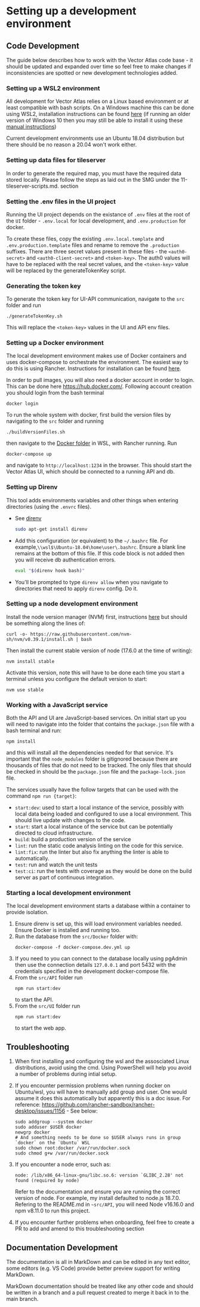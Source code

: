 # Setting up a development environment

## Code Development

The guide below describes how to work with the Vector Atlas code base - it should be updated and expanded over time so feel free to make changes if inconsistencies are spotted or new development technologies added.

### Setting up a WSL2 environment

All development for Vector Atlas relies on a Linux based environment or at least compatible with bash scripts. On a Windows machine this can be done using WSL2, installation instructions can be found [here](https://docs.microsoft.com/en-us/windows/wsl/install) (if running an older version of Windows 10 then you may still be able to install it using these [manual instructions](https://docs.microsoft.com/en-us/windows/wsl/install-manual))

Current development environments use an Ubuntu 18.04 distribution but there should be no reason a 20.04 won't work either.

### Setting up data files for tileserver
In order to generate the required map, you must have the required data stored locally. Please follow the steps as laid out in the SMG under the 11-tileserver-scripts.md. section

### Setting the .env files in the UI project
Running the UI project depends on the existance of `.env` files at the root of the `UI` folder - `.env.local` for local development, and `.env.production` for docker.

To create these files, copy the existing `.env.local.template` and `.env.production.template` files and rename to remove the `.production` suffixes. There are three secret values present in these files - the `<auth0-secret>` and `<auth0-client-secret>` and `<token-key>`. The auth0 values will have to be replaced with the real secret values, and the `<token-key>` value will be replaced by the generateTokenKey script.

### Generating the token key

To generate the token key for UI-API communication, navigate to the `src` folder and run
```
./generateTokenKey.sh
```
This will replace the `<token-key>` values in the UI and API env files.

### Setting up a Docker environment

The local development environment makes use of Docker containers and uses docker-compose to orchestrate the environment. The easiest way to do this is using Rancher. Instructions for installation can be found [here](https://rancher.com/docs/rancher/v2.5/en/installation/).

In order to pull images, you will also need a docker account in order to login. This can be done here https://hub.docker.com/. Following account creation you should login from the bash terminal

```
docker login
```

To run the whole system with docker, first build the version files by navigating to the `src` folder and running
```
./buildVersionFiles.sh
```
then navigate to the [Docker folder](/src/Docker/) in WSL, with Rancher running. Run

```
docker-compose up
```

and navigate to `http://localhost:1234` in the browser. This should start the Vector Atlas UI, which should be connected to a running API and db.

### Setting up Direnv

This tool adds environments variables and other things when entering directories (using the `.envrc` files).

- See [direnv](https://direnv.net/)
  ```bash
  sudo apt-get install direnv
  ```
- Add this configuration (or equivalent) to the `~/.bashrc` file. For example,`\\wsl$\Ubuntu-18.04\home\user\.bashrc`. Ensure a blank line remains at the bottom of this file. If this code block is not added then you will receive db authentication errors.

  ```bash
  eval "$(direnv hook bash)"

  ```

- You'll be prompted to type `direnv allow` when you navigate to directories that need to
  apply `direnv` config. Do it.

### Setting up a node development environment

Install the node version manager (NVM) first, instructions [here](https://github.com/nvm-sh/nvm) but should be something along the lines of:

```
curl -o- https://raw.githubusercontent.com/nvm-sh/nvm/v0.39.1/install.sh | bash
```

Then install the current stable version of node (17.6.0 at the time of writing):

```
nvm install stable
```

Activate this version, note this will have to be done each time you start a terminal unless you configure the default version to start:

```
nvm use stable
```

### Working with a JavaScript service

Both the API and UI are JavaScript-based services. On initial start up you will need to navigate into the folder that contains the `package.json` file with a bash terminal and run:

```
npm install
```

and this will install all the dependencies needed for that service. It's important that the `node_modules` folder is gitignored because there are thousands of files that do not need to be tracked. The only files that should be checked in should be the `package.json` file and the `package-lock.json` file.

The services usually have the follow targets that can be used with the command `npm run {target}`:

- `start:dev`: used to start a local instance of the service, possibly with local data being loaded and configured to use a local environment. This should live update with changes to the code.
- `start`: start a local instance of the service but can be potentially directed to cloud infrastructure.
- `build`: build a production version of the service
- `lint`: run the static code analysis linting on the code for this service.
- `lint:fix`: run the linter but also fix anything the linter is able to automatically.
- `test`: run and watch the unit tests
- `test:ci`: run the tests with coverage as they would be done on the build server as part of continuous integration.

### Starting a local development environment

The local development environment starts a database within a container to provide isolation.

1. Ensure direnv is set up, this will load environment variables needed. Ensure Docker is installed and running too.
1. Run the database from the `src/Docker` folder with:
   ```
   docker-compose -f docker-compose.dev.yml up
   ```
1. If you need to you can connect to the database locally using pgAdmin then use the connection details `127.0.0.1` and port 5432 with the credentials specified in the development docker-compose file.
1. From the `src/API` folder run
   ```
   npm run start:dev
   ```
   to start the API.
1. From the `src/UI` folder run
   ```
   npm run start:dev
   ```
   to start the web app.

## Troubleshooting

1. When first installing and configuring the wsl and the assosciated Linux distributions, avoid using the cmd. Using PowerShell will help you avoid a number of problems during intial setup.

1. If you encounter permission problems when running docker on Ubuntu/wsl, you will have to manually add group and user. One would assume it does this automatically but apparently this is a doc issue. For reference: https://github.com/rancher-sandbox/rancher-desktop/issues/1156 - See below:

   ```
   sudo addgroup --system docker
   sudo adduser $USER docker
   newgrp docker
   # And something needs to be done so $USER always runs in group `docker` on the `Ubuntu` WSL
   sudo chown root:docker /var/run/docker.sock
   sudo chmod g+w /var/run/docker.sock
   ```

1. If you encounter a node error, such as:

   ```
   node: /lib/x86_64-linux-gnu/libc.so.6: version `GLIBC_2.28' not found (required by node)
   ```

   Refer to the documentation and ensure you are running the correct version of node. For example, my install defaulted to node.js 18.7.0. Refering to the README.md in `~src/API`, you will need Node v16.16.0 and npm v8.11.0 to run this project.

1. If you encounter further problems when onboarding, feel free to create a PR to add and amend to this troubleshooting section

## Documentation Development

The documentation is all in MarkDown and can be edited in any text editor, some editors (e.g. VS Code) provide better preview support for writing MarkDown.

MarkDown documentation should be treated like any other code and should be written in a branch and a pull request created to merge it back in to the main branch.
